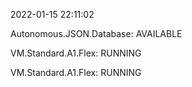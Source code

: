 2022-01-15 22:11:02

Autonomous.JSON.Database: AVAILABLE

VM.Standard.A1.Flex: RUNNING

VM.Standard.A1.Flex: RUNNING